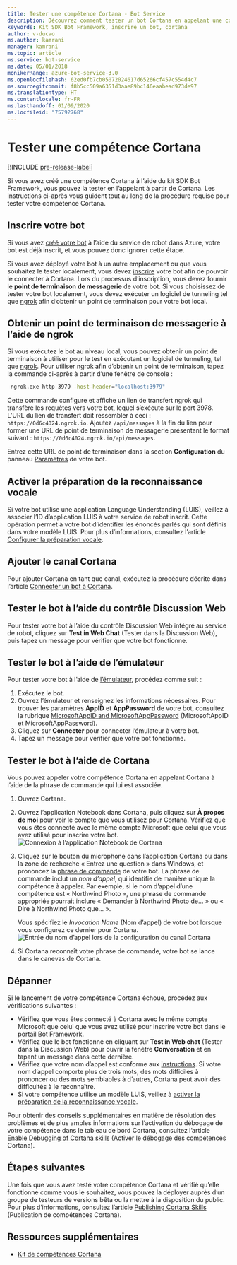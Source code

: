 ```yaml
---
title: Tester une compétence Cortana - Bot Service
description: Découvrez comment tester un bot Cortana en appelant une compétence Cortana.
keywords: Kit SDK Bot Framework, inscrire un bot, cortana
author: v-ducvo
ms.author: kamrani
manager: kamrani
ms.topic: article
ms.service: bot-service
ms.date: 05/01/2018
monikerRange: azure-bot-service-3.0
ms.openlocfilehash: 62ed0fb7cb05072024617d65266cf457c554d4c7
ms.sourcegitcommit: f8b5cc509a6351d3aae89bc146eaabead973de97
ms.translationtype: HT
ms.contentlocale: fr-FR
ms.lasthandoff: 01/09/2020
ms.locfileid: "75792768"
---
```

# <a name="test-a-cortana-skill"></a>Tester une compétence Cortana

[!INCLUDE [pre-release-label](includes/pre-release-label-v3.md)]
 
Si vous avez créé une compétence Cortana à l’aide du kit SDK Bot Framework, vous pouvez la tester en l’appelant à partir de Cortana. Les instructions ci-après vous guident tout au long de la procédure requise pour tester votre compétence Cortana.

## <a name="register-your-bot"></a>Inscrire votre bot
Si vous avez [créé votre bot](~/bot-service-quickstart.md) à l’aide du service de robot dans Azure, votre bot est déjà inscrit, et vous pouvez donc ignorer cette étape.

Si vous avez déployé votre bot à un autre emplacement ou que vous souhaitez le tester localement, vous devez [inscrire](bot-service-quickstart-registration.md) votre bot afin de pouvoir le connecter à Cortana. Lors du processus d’inscription, vous devez fournir le **point de terminaison de messagerie** de votre bot. Si vous choisissez de tester votre bot localement, vous devez exécuter un logiciel de tunneling tel que [ngrok](http://ngrok.com) afin d’obtenir un point de terminaison pour votre bot local.

## <a name="get-messaging-endpoint-using-ngrok"></a>Obtenir un point de terminaison de messagerie à l’aide de ngrok

Si vous exécutez le bot au niveau local, vous pouvez obtenir un point de terminaison à utiliser pour le test en exécutant un logiciel de tunneling, tel que [ngrok](https://ngrok.com). Pour utiliser ngrok afin d’obtenir un point de terminaison, tapez la commande ci-après à partir d’une fenêtre de console : 

```cmd
 ngrok.exe http 3979 -host-header="localhost:3979"
``` 

Cette commande configure et affiche un lien de transfert ngrok qui transfère les requêtes vers votre bot, lequel s’exécute sur le port 3978. L’URL du lien de transfert doit ressembler à ceci : `https://0d6c4024.ngrok.io`.  Ajoutez `/api/messages` à la fin du lien pour former une URL de point de terminaison de messagerie présentant le format suivant : `https://0d6c4024.ngrok.io/api/messages`. 

Entrez cette URL de point de terminaison dans la section **Configuration** du panneau [Paramètres](~/bot-service-manage-settings.md) de votre bot.

## <a name="enable-speech-recognition-priming"></a>Activer la préparation de la reconnaissance vocale
Si votre bot utilise une application Language Understanding (LUIS), veillez à associer l’ID d’application LUIS à votre service de robot inscrit. Cette opération permet à votre bot d’identifier les énoncés parlés qui sont définis dans votre modèle LUIS. Pour plus d’informations, consultez l’article [Configurer la préparation vocale](~/bot-service-manage-speech-priming.md).

## <a name="add-the-cortana-channel"></a>Ajouter le canal Cortana
Pour ajouter Cortana en tant que canal, exécutez la procédure décrite dans l’article [Connecter un bot à Cortana](bot-service-channel-connect-cortana.md).

## <a name="test-using-web-chat-control"></a>Tester le bot à l’aide du contrôle Discussion Web

Pour tester votre bot à l’aide du contrôle Discussion Web intégré au service de robot, cliquez sur **Test in Web Chat** (Tester dans la Discussion Web), puis tapez un message pour vérifier que votre bot fonctionne.

## <a name="test-using-emulator"></a>Tester le bot à l’aide de l’émulateur

Pour tester votre bot à l’aide de [l’émulateur](~/bot-service-debug-emulator.md), procédez comme suit :

1. Exécutez le bot.
2. Ouvrez l’émulateur et renseignez les informations nécessaires. Pour trouver les paramètres **AppID** et **AppPassword** de votre bot, consultez la rubrique [MicrosoftAppID and MicrosoftAppPassword](bot-service-manage-overview.md#microsoftappid-and-microsoftapppassword) (MicrosoftAppID et MicrosoftAppPassword). 
3. Cliquez sur **Connecter** pour connecter l’émulateur à votre bot.
4. Tapez un message pour vérifier que votre bot fonctionne.

## <a name="test-using-cortana"></a>Tester le bot à l’aide de Cortana
Vous pouvez appeler votre compétence Cortana en appelant Cortana à l’aide de la phrase de commande qui lui est associée. 
1. Ouvrez Cortana.
2. Ouvrez l’application Notebook dans Cortana, puis cliquez sur **À propos de moi** pour voir le compte que vous utilisez pour Cortana. Vérifiez que vous êtes connecté avec le même compte Microsoft que celui que vous avez utilisé pour inscrire votre bot. 
   ![Connexion à l’application Notebook de Cortana](~/media/cortana/cortana-notebook.png)
2. Cliquez sur le bouton du microphone dans l’application Cortana ou dans la zone de recherche « Entrez une question » dans Windows, et prononcez la [phrase de commande][InvocationNameGuidelines] de votre bot. La phrase de commande inclut un *nom d’appel*, qui identifie de manière unique la compétence à appeler. Par exemple, si le nom d’appel d’une compétence est « Northwind Photo », une phrase de commande appropriée pourrait inclure « Demander à Northwind Photo de... » ou « Dire à Northwind Photo que... ».

   Vous spécifiez le *Invocation Name* (Nom d’appel) de votre bot lorsque vous configurez ce dernier pour Cortana.
   ![Entrée du nom d’appel lors de la configuration du canal Cortana](~/media/cortana/cortana-invocation-name-callout.png)

3. Si Cortana reconnaît votre phrase de commande, votre bot se lance dans le canevas de Cortana. 

## <a name="troubleshoot"></a>Dépanner

Si le lancement de votre compétence Cortana échoue, procédez aux vérifications suivantes :
* Vérifiez que vous êtes connecté à Cortana avec le même compte Microsoft que celui que vous avez utilisé pour inscrire votre bot dans le portail Bot Framework.
* Vérifiez que le bot fonctionne en cliquant sur **Test in Web chat** (Tester dans la Discussion Web) pour ouvrir la fenêtre **Conversation** et en tapant un message dans cette dernière.
* Vérifiez que votre nom d’appel est conforme aux [instructions][InvocationNameGuidelines]. Si votre nom d’appel comporte plus de trois mots, des mots difficiles à prononcer ou des mots semblables à d’autres, Cortana peut avoir des difficultés à le reconnaître.
* Si votre compétence utilise un modèle LUIS, veillez à [activer la préparation de la reconnaissance vocale](~/bot-service-manage-speech-priming.md).

Pour obtenir des conseils supplémentaires en matière de résolution des problèmes et de plus amples informations sur l’activation du débogage de votre compétence dans le tableau de bord Cortana, consultez l’article [Enable Debugging of Cortana skills][Cortana-TestBestPractice] (Activer le débogage des compétences Cortana). 


## <a name="next-steps"></a>Étapes suivantes

Une fois que vous avez testé votre compétence Cortana et vérifié qu’elle fonctionne comme vous le souhaitez, vous pouvez la déployer auprès d’un groupe de testeurs de versions bêta ou la mettre à la disposition du public. Pour plus d’informations, consultez l’article [Publishing Cortana Skills][Cortana-Publish] (Publication de compétences Cortana).

## <a name="additional-resources"></a>Ressources supplémentaires
* [Kit de compétences Cortana][CortanaGetStarted]

[CortanaGetStarted]: /cortana/getstarted

[BFPortal]: https://dev.botframework.com/
[CortanaDevCenter]: https://developer.microsoft.com/cortana

[CortanaSpecificEntities]: https://aka.ms/cortana-channel-data
[CortanaAuth]: https://aka.ms/add-auth-cortana-skill

[InvocationNameGuidelines]: https://aka.ms/cortana-invocation-guidelines 


[Cortana-Debug]: https://aka.ms/cortana-enable-debug
[Cortana-TestBestPractice]: https://aka.ms/cortana-test-best-practice
[Cortana-Publish]: /cortana/skills/publish-skill
